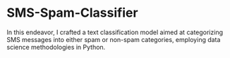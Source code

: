 # SMS-Spam-Classifier
In this endeavor, I crafted a text classification model aimed at categorizing SMS messages into either spam or non-spam categories, employing data science methodologies in Python.
